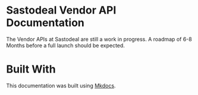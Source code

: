 # Sastodeal Vendor API Documentation

The Vendor APIs at Sastodeal are still a work in progress.
A roadmap of 6-8 Months before a full launch should be expected.

# Built With
This documentation was built using [Mkdocs](https://www.mkdocs.org/).